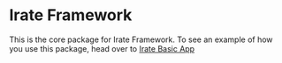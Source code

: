 # Irate Framework

This is the core package for Irate Framework. To see an example of how you use this package, head over to [Irate Basic App](https://github.com/iratesoft/irate-basic)
